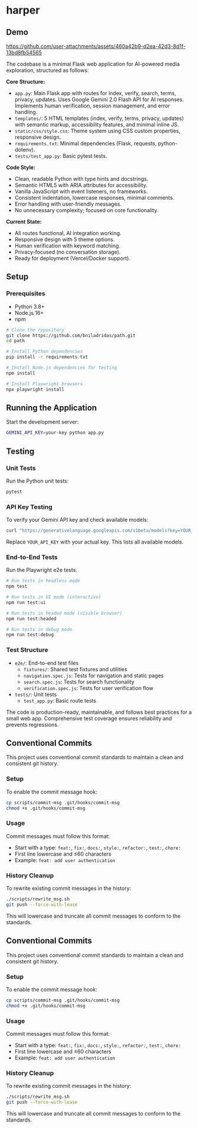 # harper

## Demo

https://github.com/user-attachments/assets/460a42b9-d2ea-42d3-8d1f-13bd8fb54565



The codebase is a minimal Flask web application for AI-powered media exploration, structured as follows:

**Core Structure:**
- `app.py`: Main Flask app with routes for index, verify, search, terms, privacy, updates. Uses Google Gemini 2.0 Flash API for AI responses. Implements human verification, session management, and error handling.
- `templates/`: 5 HTML templates (index, verify, terms, privacy, updates) with semantic markup, accessibility features, and minimal inline JS.
- `static/css/style.css`: Theme system using CSS custom properties, responsive design.
- `requirements.txt`: Minimal dependencies (Flask, requests, python-dotenv).
- `tests/test_app.py`: Basic pytest tests.

**Code Style:**
- Clean, readable Python with type hints and docstrings.
- Semantic HTML5 with ARIA attributes for accessibility.
- Vanilla JavaScript with event listeners, no frameworks.
- Consistent indentation, lowercase responses, minimal comments.
- Error handling with user-friendly messages.
- No unnecessary complexity; focused on core functionality.

**Current State:**
- All routes functional, AI integration working.
- Responsive design with 5 theme options.
- Human verification with keyword matching.
- Privacy-focused (no conversation storage).
- Ready for deployment (Vercel/Docker support).

## Setup

### Prerequisites
- Python 3.8+
- Node.js 16+
- npm

```bash
# Clone the repository
git clone https://github.com/bniladridas/path.git
cd path

# Install Python dependencies
pip install -r requirements.txt

# Install Node.js dependencies for testing
npm install

# Install Playwright browsers
npx playwright install
```

## Running the Application

Start the development server:

```bash
GEMINI_API_KEY=your-key python app.py
```

## Testing

### Unit Tests
Run the Python unit tests:

```bash
pytest
```

### API Key Testing
To verify your Gemini API key and check available models:

```bash
curl "https://generativelanguage.googleapis.com/v1beta/models?key=YOUR_API_KEY"
```

Replace `YOUR_API_KEY` with your actual key. This lists all available models.

### End-to-End Tests

Run the Playwright e2e tests:

```bash
# Run tests in headless mode
npm test

# Run tests in UI mode (interactive)
npm run test:ui

# Run tests in headed mode (visible browser)
npm run test:headed

# Run tests in debug mode
npm run test:debug
```

### Test Structure
- `e2e/`: End-to-end test files
  - `fixtures/`: Shared test fixtures and utilities
  - `navigation.spec.js`: Tests for navigation and static pages
  - `search.spec.js`: Tests for search functionality
  - `verification.spec.js`: Tests for user verification flow
- `tests/`: Unit tests
  - `test_app.py`: Basic route tests

The code is production-ready, maintainable, and follows best practices for a small web app. Comprehensive test coverage ensures reliability and prevents regressions.

## Conventional Commits

This project uses conventional commit standards to maintain a clean and consistent git history.

### Setup

To enable the commit message hook:

```bash
cp scripts/commit-msg .git/hooks/commit-msg
chmod +x .git/hooks/commit-msg
```

### Usage

Commit messages must follow this format:
- Start with a type: `feat:`, `fix:`, `docs:`, `style:`, `refactor:`, `test:`, `chore:`
- First line lowercase and ≤60 characters
- Example: `feat: add user authentication`

### History Cleanup

To rewrite existing commit messages in the history:

```bash
./scripts/rewrite_msg.sh
git push --force-with-lease
```

This will lowercase and truncate all commit messages to conform to the standards.

## Conventional Commits

This project uses conventional commit standards to maintain a clean and consistent git history.

### Setup

To enable the commit message hook:

```bash
cp scripts/commit-msg .git/hooks/commit-msg
chmod +x .git/hooks/commit-msg
```

### Usage

Commit messages must follow this format:
- Start with a type: `feat:`, `fix:`, `docs:`, `style:`, `refactor:`, `test:`, `chore:`
- First line lowercase and ≤60 characters
- Example: `feat: add user authentication`

### History Cleanup

To rewrite existing commit messages in the history:

```bash
./scripts/rewrite_msg.sh
git push --force-with-lease
```

This will lowercase and truncate all commit messages to conform to the standards.
